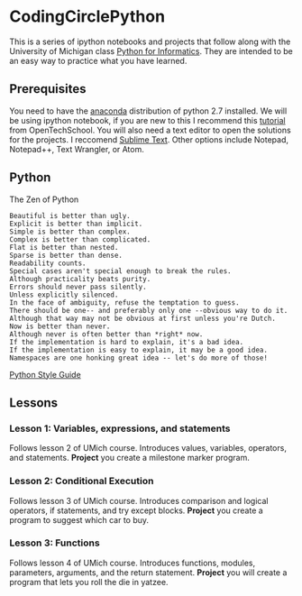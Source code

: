 # CodingCirclePython

This is a series of ipython notebooks and projects that follow along with the University of Michigan class  [Python for Informatics](http://pythonlearn.com/). They are intended to be an easy way to practice what you have learned.

## Prerequisites
You need to have the [anaconda](https://www.continuum.io/downloads) distribution of python 2.7 installed. We will be using ipython notebook, if you are new to this I recommend this [tutorial](http://opentechschool.github.io/python-data-intro/core/notebook.html) from OpenTechSchool. You will also need a text editor to open the solutions for the projects. I reccomend [Sublime Text](http://www.sublimetext.com/). Other options include Notepad, Notepad++, Text Wrangler, or Atom.

## Python
The Zen of Python

    Beautiful is better than ugly.
    Explicit is better than implicit.
    Simple is better than complex.
    Complex is better than complicated.
    Flat is better than nested.
    Sparse is better than dense.
    Readability counts.
    Special cases aren't special enough to break the rules.
    Although practicality beats purity.
    Errors should never pass silently.
    Unless explicitly silenced.
    In the face of ambiguity, refuse the temptation to guess.
    There should be one-- and preferably only one --obvious way to do it.
    Although that way may not be obvious at first unless you're Dutch.
    Now is better than never.
    Although never is often better than *right* now.
    If the implementation is hard to explain, it's a bad idea.
    If the implementation is easy to explain, it may be a good idea.
    Namespaces are one honking great idea -- let's do more of those!
    
[Python Style Guide](http://docs.python-guide.org/en/latest/writing/style/)

## Lessons

### Lesson 1: Variables, expressions, and statements
Follows lesson 2 of UMich course. Introduces values, variables, operators, and statements. **Project** you create a milestone marker program.

### Lesson 2: Conditional Execution
Follows lesson 3 of UMich course. Introduces comparison and logical operators, if statements, and try except blocks. **Project** you create a program to suggest which car to buy.

### Lesson 3: Functions
Follows lesson 4 of UMich course. Introduces functions, modules, parameters, arguments, and the return statement. **Project** you will create a program that lets you roll the die in yatzee.
